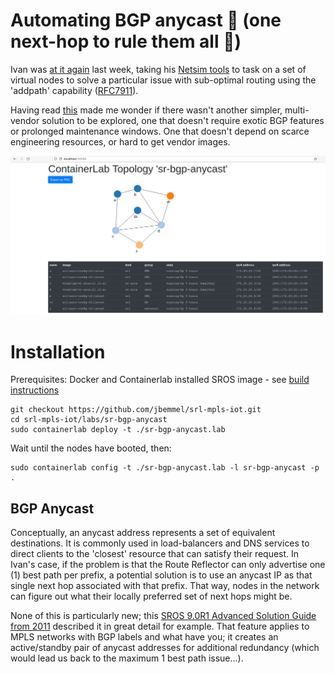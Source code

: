 # Automating BGP anycast 🔨 (one next-hop to rule them all 💍)

Ivan was [at it again](https://blog.ipspace.net/2021/12/bgp-multipath-addpath.html) last week, taking his [Netsim tools](https://github.com/ipspace/netsim-tools) to task on a set of virtual nodes to solve a particular issue with sub-optimal routing using the 'addpath' capability ([RFC7911](https://datatracker.ietf.org/doc/html/rfc7911)).

Having read [this](https://blog.ipspace.net/2021/11/anycast-mpls.html) made me wonder if there wasn't another simpler, multi-vendor solution to be explored, one that doesn't require exotic BGP features or prolonged maintenance windows. One that doesn't depend on scarce engineering resources, or hard to get vendor images.

![plot](BGP_Anycast_lab.PNG)

# Installation
Prerequisites: Docker and Containerlab installed
SROS image - see [build instructions](https://containerlab.srlinux.dev/manual/vrnetlab/)
```
git checkout https://github.com/jbemmel/srl-mpls-iot.git
cd srl-mpls-iot/labs/sr-bgp-anycast
sudo containerlab deploy -t ./sr-bgp-anycast.lab
```
Wait until the nodes have booted, then:
```
sudo containerlab config -t ./sr-bgp-anycast.lab -l sr-bgp-anycast -p .
```

## BGP Anycast
Conceptually, an anycast address represents a set of equivalent destinations. It is commonly used in load-balancers and DNS services to direct clients to the 'closest' resource that can satisfy their request. In Ivan's case, if the problem is that the Route Reflector can only advertise one (1) best path per prefix, a potential solution is to use an anycast IP as that single next hop associated with that prefix. That way, nodes in the network can figure out what their locally preferred set of next hops might be.

None of this is particularly new; this [SROS 9.0R1 Advanced Solution Guide from 2011](https://documentation.nokia.com/html/0_add-h-f/93-0267-HTML/7X50_Advanced_Configuration_Guide/BGP_anycast.pdf) described it in great detail for example. That feature applies to MPLS networks with BGP labels and what have you; it creates an active/standby pair of anycast addresses for additional redundancy (which would lead us back to the maximum 1 best path issue...).


